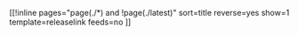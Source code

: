 [[!inline
pages="page(./*) and !page(./latest)"
sort=title
reverse=yes
show=1
template=releaselink
feeds=no
]]
